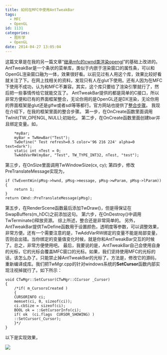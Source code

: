 ```yaml
---
title: 如何在MFC中使用AntTweakBar
tags:
  - MFC
  - OpenGL
id: 1131
categories:
  - 图形学
  - OpenGL
date: 2014-04-27 13:05:04
---
```


这篇文章是在我的另一篇文章“[继承mfc的cwnd类渲染opengl](http://www.xpc-yx.com/2014/02/15/%E7%BB%A7%E6%89%BFmfc%E7%9A%84cwnd%E7%B1%BB%E6%B8%B2%E6%9F%93opengl/)”的基础上改进的。
AntTweakBar是一个条状的菜单库，类似于内嵌于渲染窗口的属性条，可以和OpenGL渲染窗口融为一体，效果很好看。以前见过有人用这个库，效果比较好看就关注了下。在网上找相关的资料，发现只有人在glut下使用。还有人因为在MFC下使用不成功，认为和MFC不兼容。其实，这个库只要给了渲染引擎就行了，然后把一些事情传给它就能交互了。
AntTweakBar提供的都是简单的C接口，所以非常方便和已有的界面框架整合，无论你用的是OpenGL还是DX渲染，无论你用的界面框架是glut还是glfw或者sdl等等都行。官方网站也提供了[整合步骤](http://anttweakbar.sourceforge.net/doc/tools:anttweakbar:howto)。
我现在介绍下，在我的框架里面的整合步骤。
第一步，在OnCreate函数里面调用TwInit(TW_OPENGL, NULL);初始化。
第二步，在OnCreate函数里面创建bar并且绑定变量。如，

``` stylusTwBar 
	*myBar;
	myBar = TwNewBar("Test");
	TwDefine(" Test refresh=0.5 color='96 216 224' alpha=0 text=dark");
	static int nTest = 0;
	TwAddVarRW(myBar, "Test", TW_TYPE_INT32, nTest, "test");
```

第三步，在OnSize里面调用TwWindowSize(cx, cy);
第四步，修改PreTranslateMessage实现为，

``` stylus
if (TwEventWin(pMsg->hwnd, pMsg->message, pMsg->wParam, pMsg->lParam))
{
	return 1;
}
return CWnd::PreTranslateMessage(pMsg);
```

第五步，在RenderScene函数最后添加TwDraw()，但是得保证在SwapBuffers(m_hDC)之前添加这句。
第六步，在OnDestroy()中调用TwTerminate()释放资源。
综上所述，整合还是非常简单的。
另外，AntTweakBar提供TwDefine函数用于设置颜色，透明度等参数，可以调整效果，非常方便。还有一个需要注意的是，TwAddVarRW绑定的变量不能是局部变量，否则会出错。当你绑定的变量值变化时候，就是你和AntTweakBar交互的时候了。总之，非常方便使用吧。
最后，我要说的是，AntTweakBar自己会使用自身的光标，它的光标会覆盖MFC窗口的光标。如果，我们坚持使用MFC的光标的话，该怎么办了。只能禁止掉AntTweakBar的光标了。方法是，修改它的源码，重新编译成库。我们把TwMgr.cpp的针对windows系统的**SetCursor**函数内部实现注视掉就行了。如下所示：

``` stylus
void CTwMgr::SetCursor(CTwMgr::CCursor _Cursor)
{
	/*if( m_CursorsCreated )
	{
	CURSORINFO ci;
	memset(ci, 0, sizeof(ci));
	ci.cbSize = sizeof(ci);
	BOOL ok = ::GetCursorInfo(ci);
	if( ok  (ci.flags  CURSOR_SHOWING) )
	::SetCursor(_Cursor);
	}*/
}
```

以下是实现效果，

![](https://c4.staticflickr.com/8/7482/27380004971_4d45801816_o.jpg)